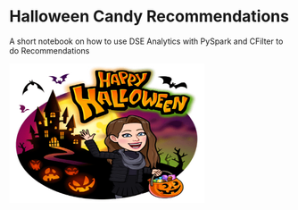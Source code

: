 # Halloween Candy Recommendations 
A short notebook on how to use DSE Analytics with PySpark and CFilter to do Recommendations 

<img src="notebooks/images/happyHalloween.jpg" width="350" height="250">
